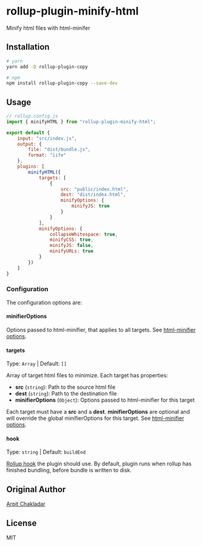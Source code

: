 # rollup-plugin-minify-html

Minify html files with html-minifer

## Installation

```bash
# yarn
yarn add -D rollup-plugin-copy

# npm
npm install rollup-plugin-copy --save-dev
```

## Usage

```js
// rollup.config.js
import { minifyHTML } from "rollup-plugin-minify-html";

export default {
	input: "src/index.js",
	output: {
		file: "dist/bundle.js",
		format: "iife"
	},
	plugins: [
		minifyHTML({
			targets: [
				{
					src: "public/index.html",
					dest: "dist/index.html",
					minifyOptions: {
						minifyJS: true
					}
				}
			],
			minifyOptions: {
				collapseWhitespace: true,
				minifyCSS: true,
				minifyJS: false,
				minifyURLs: true
			}
		})
	]
}
```

### Configuration

The configuration options are:

#### minifierOptions

Options passed to html-minifier, that applies to all targets. See [html-minifier options](https://github.com/kangax/html-minifier#options-quick-reference).

#### targets

Type: `Array` | Default: `[]`

Array of target html files to minimize. Each target has properties:

- **src** (`string`): Path to the source html file
- **dest** (`string`): Path to the destination file
- **minifierOptions** (`Object`): Options passed to html-minifier for this target

Each target must have a **src** and a **dest**. **minifierOptions** are optional and will override the global minifierOptions for this target. See [html-minifier options](https://github.com/kangax/html-minifier#options-quick-reference).

#### hook

Type: `string` | Default: `buildEnd`

[Rollup hook](https://rollupjs.org/guide/en/#hooks) the plugin should use. By default, plugin runs when rollup has finished bundling, before bundle is written to disk.

## Original Author

[Arpit Chakladar](https://github.com/arpitchakladar)

## License

MIT
